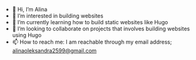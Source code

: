 - 👋 Hi, I’m Alina
- 👀 I’m interested in building websites
- 🌱 I’m currently learning how to build static websites like Hugo
- 💞️ I’m looking to collaborate on projects that involves building websites using Hugo
- 📫 How to reach me: I am reachable through my email address; alinaoleksandra2599@gmail.com

<!---
oyinnndml/oyinnndml is a ✨ special ✨ repository because its `README.md` (this file) appears on your GitHub profile.
You can click the Preview link to take a look at your changes.
--->
